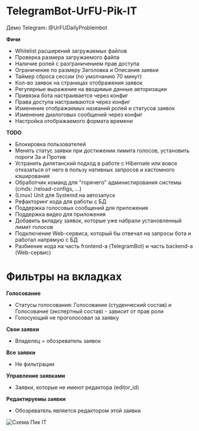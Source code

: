 # TelegramBot-UrFU-Pik-IT

Демо Telegram: @UrFUDailyProblembot

**Фичи**
* Whitelist расширений загружаемых файлов
* Проверка размера загружаемого файла
* Наличие ролей с разграничением прав доступа
* Ограничение по размеру Заголовка и Описания заявки
* Таймер сброса сессии (по умолчанию 70 минут)
* Кол-во заявок на страницах отображения заявок
* Регулярные выражения на вводимые данные авторизации
* Привязка бота настраивается через конфиг
* Права доступа настраиваются через конфиг
* Изменение отображаемых названий ролей и статусов заявок
* Изменение диалоговых сообщений через конфиг
* Настройка отображаемого формата времени

**TODO**
- Блокировка пользователей
- Менять статус заявки при достижении лимита голосов, установить пороги За и Против 
- Устранить дилетанский подход в работе с Hibernate или вовсе отказаться от него в пользу нативных запросов и кастомного кэширования
- Обработчик команд для "горячего" администирования системы (cmds: /reload-configs, ...)
- (Linux) Unit для Systemd на автозапуск
- Рефакторинг кода для работы с БД
- Поддержка голосовых сообщений для приложения
- Поддержка видео для приложения
- Добавить вкладку заявок, которые уже набрали установленный лимит голосов
- Подключение Web-сервиса, который бы отвечал на запросы бота и работал напрямую с БД
- Разбиение кода на часть frontend-а (TelegramBot) и часть backend-а (Web-сервис)

# Фильтры на вкладках

**Голосование**
* Статусы голосования: Голосование (студенческий состав) и Голосование (экспертный состав) - зависит от прав роли
* Голосующий не проголосовал за заявку

**Свои заявки**
* Владелец = обозреватель заявок

**Все заявки**
* Не фильтрации

**Управление заявками**
* Заявки, которые не имеют редактора (editor_id)

**Редактируемы заявки**
* Обозреватель является редактором этой заявки

![Схема Пик IT](https://user-images.githubusercontent.com/21179689/114271128-46f91e00-9a29-11eb-81b8-f74e75303a87.png)
